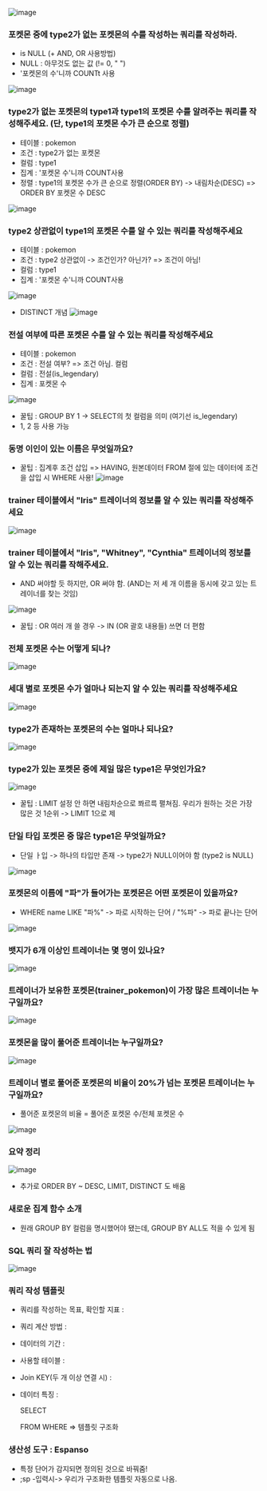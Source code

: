 ![image](https://github.com/user-attachments/assets/55ae0d23-a142-499e-8487-beb4676532d7)


### 포켓몬 중에 type2가 없는 포켓몬의 수를 작성하는 쿼리를 작성하라.

- is NULL (+ AND, OR 사용방법)
- NULL : 아무것도 없는 값 (!= 0, " ")
- '포켓몬의 수'니까 COUNTt 사용
  
![image](https://github.com/user-attachments/assets/46722db5-7cdf-404e-b0f3-9826c4fd3dc1)

### type2가 없는 포켓몬의 type1과 type1의 포켓몬 수를 알려주는 쿼리를 작성해주세요. (단, type1의 포켓몬 수가 큰 순으로 정렬)

- 테이블 : pokemon
- 조건 : type2가 없는 포켓몬
- 컬럼 : type1
- 집계 : '포켓몬 수'니까 COUNT사용
- 정렬 : type1의 포켓몬 수가 큰 순으로 정렬(ORDER BY) -> 내림차순(DESC) => ORDER BY 포켓몬 수 DESC

![image](https://github.com/user-attachments/assets/ee4b6cea-9bb1-4fd7-afdd-dcf784d9ddde)


### type2 상관없이 type1의 포켓몬 수를 알 수 있는 쿼리를 작성해주세요

- 테이블 : pokemon
- 조건 : type2 상관없이 -> 조건인가? 아닌가? => 조건이 아님!
- 컬럼 : type1
- 집계 : '포켓몬 수'니까 COUNT사용

![image](https://github.com/user-attachments/assets/48613d00-119b-4185-ad11-a4f698df179f)
- DISTINCT 개념
![image](https://github.com/user-attachments/assets/d8620f8c-9e6b-4785-8cd9-582cf07ad8d1)


### 전설 여부에 따른 포켓몬 수를 알 수 있는 쿼리를 작성해주세요

- 테이블 : pokemon
- 조건 : 전설 여부? => 조건 아님. 컬럼
- 컬럼 : 전설(is_legendary)
- 집계 : 포켓몬 수

 ![image](https://github.com/user-attachments/assets/7a6d714a-ed36-4413-8cc5-ea4dce316e99)
 - 꿀팁 : GROUP BY 1 -> SELECT의 첫 컬럼을 의미 (여기선 is_legendary)
 - 1, 2 등 사용 가능


### 동명 이인이 있는 이름은 무엇일까요?

- 꿀팁 : 집계후 조건 삽입 => HAVING, 원본데이터 FROM 절에 있는 데이터에 조건을 삽입 시 WHERE 사용!
![image](https://github.com/user-attachments/assets/d04283ac-c57a-450b-8b29-86c15e152590)


### trainer 테이블에서 "Iris" 트레이너의 정보를 알 수 있는 쿼리를 작성해주세요

![image](https://github.com/user-attachments/assets/0134d501-a179-41db-bb9b-1e2b862c4851)



### trainer 테이블에서 "Iris", "Whitney", "Cynthia" 트레이너의 정보를 알 수 있는 쿼리를 작해주세요.

- AND 써야할 듯 하지만, OR 써야 함. (AND는 저 세 개 이름을 동시에 갖고 있는 트레이너를 찾는 것임)

![image](https://github.com/user-attachments/assets/af20acf6-8b0d-4100-8d19-2b22f22211b9)
- 꿀팁 : OR 여러 개 쓸 경우 -> IN (OR 괄호 내용들) 쓰면 더 편함

### 전체 포켓몬 수는 어떻게 되나?

![image](https://github.com/user-attachments/assets/719e6607-e474-4f61-b8dc-30fa1bfc23c2)

### 세대 별로 포켓몬 수가 얼마나 되는지 알 수 있는 쿼리를 작성해주세요

![image](https://github.com/user-attachments/assets/c27440a2-126c-440a-be9c-bd321bda1004)

### type2가 존재하는 포켓몬의 수는 얼마나 되나요?

![image](https://github.com/user-attachments/assets/27436072-cb60-4b49-9ea8-7dfdab414ee9)

### type2가 있는 포켓몬 중에 제일 많은 type1은 무엇인가요?

![image](https://github.com/user-attachments/assets/7a901acb-f2e4-4916-912e-7d09b10291e3)
- 꿀팁 : LIMIT 설정 안 하면 내림차순으로 쫘르륵 펼쳐짐. 우리가 원하는 것은 가장 많은 것 1순위 -> LIMIT 1으로 제

### 단일 타입 포켓몬 중 많은 type1은 무엇일까요?
- 단일 ㅏ입 -> 하나의 타입만 존재 -> type2가 NULL이어야 함 (type2 is NULL)

![image](https://github.com/user-attachments/assets/a6a051c9-f614-4ef4-b30d-8eeda83c26ee)


### 포켓몬의 이름에 "파"가 들어가는 포켓몬은 어떤 포켓몬이 있을까요?
- WHERE name LIKE "파%" -> 파로 시작하는 단어 / "%파" -> 파로 끝나는 단어

![image](https://github.com/user-attachments/assets/01950640-01ae-40ea-9da3-d85cbd855bcb)

### 뱃지가 6개 이상인 트레이너는 몇 명이 있나요?

![image](https://github.com/user-attachments/assets/c7454728-6296-4313-a462-f397390c5fb6)

### 트레이너가 보유한 포켓몬(trainer_pokemon)이 가장 많은 트레이너는 누구일까요?

![image](https://github.com/user-attachments/assets/4419dd0b-6753-4648-8299-b8636f0a44e5)


### 포켓몬을 많이 풀어준 트레이너는 누구일까요?

![image](https://github.com/user-attachments/assets/917cb499-3c93-4771-8094-4fd82cbcaae4)


### 트레이너 별로 풀어준 포켓몬의 비율이 20%가 넘는 포켓몬 트레이너는 누구일까요?
- 풀어준 포켓몬의 비율 = 풀어준 포켓몬 수/전체 포켓몬 수
  
![image](https://github.com/user-attachments/assets/f7ea150a-764c-4846-af7c-13459c634ddd)


### 요약 정리
![image](https://github.com/user-attachments/assets/e459f9f5-45fd-4747-93a2-32564f5c748c)
- 추가로 ORDER BY ~ DESC, LIMIT, DISTINCT 도 배움


### 새로운 집계 함수 소개
- 원래 GROUP BY 컬럼을 명시했어야 됐는데, GROUP BY ALL도 적을 수 있게 됨


### SQL 쿼리 잘 작성하는 법
![image](https://github.com/user-attachments/assets/99c061d9-43d9-4d50-ad83-2e865c983234)

### 쿼리 작성 템플릿
- 쿼리를 작성하는 목표, 확인할 지표 :
- 쿼리 계산 방법 :
- 데이터의 기간 :
- 사용할 테이블 :
- Join KEY(두 개 이상 연결 시) :
- 데이터 특징 :


  SELECT

  FROM
  WHERE
  => 템플릿 구조화

### 생산성 도구 : Espanso
- 특정 단어가 감지되면 정의된 것으로 바꿔줌!
- ;sp -입력시-> 우리가 구조화한 템플릿 자동으로 나옴.
  






  
